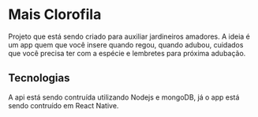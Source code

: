 # Mais Clorofila
Projeto que está sendo criado para auxiliar jardineiros amadores. A ideia é um app quem que você insere quando regou, quando adubou, cuidados que você precisa ter com a espécie e lembretes para próxima adubação.

## Tecnologias
A api está sendo contruída utilizando Nodejs e mongoDB, já o app está sendo contruído em React Native.